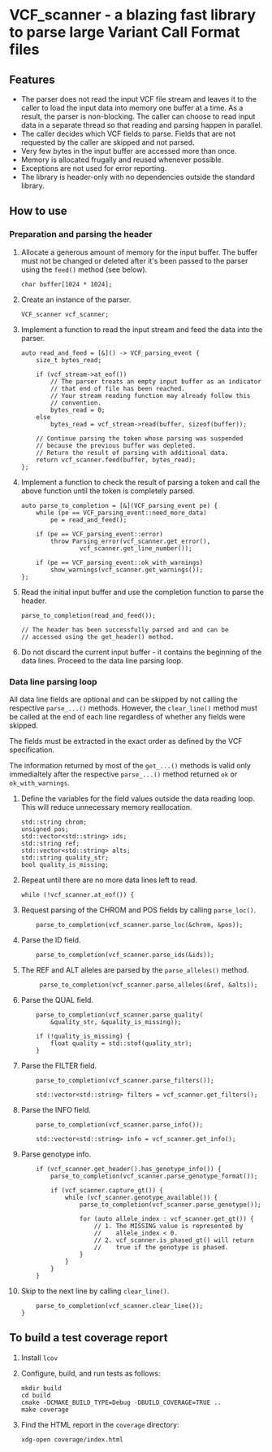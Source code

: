 # VCF_scanner - a blazing fast library to parse large Variant Call Format files

## Features

*   The parser does not read the input VCF file stream and leaves it to the
    caller to load the input data into memory one buffer at a time.  As a
    result, the parser is non-blocking. The caller can choose to read input
    data in a separate thread so that reading and parsing happen in parallel.
*   The caller decides which VCF fields to parse. Fields that are not requested
    by the caller are skipped and not parsed.
*   Very few bytes in the input buffer are accessed more than once.
*   Memory is allocated frugally and reused whenever possible.
*   Exceptions are not used for error reporting.
*   The library is header-only with no dependencies outside the standard
    library.

## How to use

### Preparation and parsing the header

1.  Allocate a generous amount of memory for the input buffer. The buffer must
    not be changed or deleted after it's been passed to the parser using the
    `feed()` method (see below).

        char buffer[1024 * 1024];

2.  Create an instance of the parser.

        VCF_scanner vcf_scanner;

3.  Implement a function to read the input stream and feed the data into the
    parser.

        auto read_and_feed = [&]() -> VCF_parsing_event {
            size_t bytes_read;

            if (vcf_stream->at_eof())
                // The parser treats an empty input buffer as an indicator
                // that end of file has been reached.
                // Your stream reading function may already follow this
                // convention.
                bytes_read = 0;
            else
                bytes_read = vcf_stream->read(buffer, sizeof(buffer));

            // Continue parsing the token whose parsing was suspended
            // because the previous buffer was depleted.
            // Return the result of parsing with additional data.
            return vcf_scanner.feed(buffer, bytes_read);
        };

4.  Implement a function to check the result of parsing a token and call the
    above function until the token is completely parsed.

        auto parse_to_completion = [&](VCF_parsing_event pe) {
            while (pe == VCF_parsing_event::need_more_data)
                pe = read_and_feed();

            if (pe == VCF_parsing_event::error)
                throw Parsing_error(vcf_scanner.get_error(),
                        vcf_scanner.get_line_number());

            if (pe == VCF_parsing_event::ok_with_warnings)
                show_warnings(vcf_scanner.get_warnings());
        };

5.  Read the initial input buffer and use the completion function to parse the
    header.

        parse_to_completion(read_and_feed());

        // The header has been successfully parsed and and can be
        // accessed using the get_header() method.

6.  Do not discard the current input buffer - it contains the beginning of the
    data lines.  Proceed to the data line parsing loop.

### Data line parsing loop

All data line fields are optional and can be skipped by not calling the
respective `parse_...()` methods. However, the `clear_line()` method must be
called at the end of each line regardless of whether any fields were skipped.

The fields must be extracted in the exact order as defined by the VCF
specification.

The information returned by most of the `get_...()` methods is valid only
immedialtely after the respective `parse_...()` method returned `ok` or
`ok_with_warnings`.

1.  Define the variables for the field values outside the data reading loop.
    This will reduce unnecessary memory reallocation.

        std::string chrom;
        unsigned pos;
        std::vector<std::string> ids;
        std::string ref;
        std::vector<std::string> alts;
        std::string quality_str;
        bool quality_is_missing;

2.  Repeat until there are no more data lines left to read.

        while (!vcf_scanner.at_eof()) {

3.  Request parsing of the CHROM and POS fields by calling `parse_loc()`.

            parse_to_completion(vcf_scanner.parse_loc(&chrom, &pos));

4.  Parse the ID field.

            parse_to_completion(vcf_scanner.parse_ids(&ids));

5. The REF and ALT alleles are parsed by the `parse_alleles()` method.

            parse_to_completion(vcf_scanner.parse_alleles(&ref, &alts));

6.  Parse the QUAL field.

            parse_to_completion(vcf_scanner.parse_quality(
                &quality_str, &quality_is_missing));

            if (!quality_is_missing) {
                float quality = std::stof(quality_str);
            }

7.  Parse the FILTER field.

            parse_to_completion(vcf_scanner.parse_filters());

            std::vector<std::string> filters = vcf_scanner.get_filters();

8.  Parse the INFO field.

            parse_to_completion(vcf_scanner.parse_info());

            std::vector<std::string> info = vcf_scanner.get_info();

9.  Parse genotype info.

            if (vcf_scanner.get_header().has_genotype_info()) {
                parse_to_completion(vcf_scanner.parse_genotype_format());

                if (vcf_scanner.capture_gt()) {
                    while (vcf_scanner.genotype_available()) {
                        parse_to_completion(vcf_scanner.parse_genotype());

                        for (auto allele_index : vcf_scanner.get_gt()) {
                            // 1. The MISSING value is represented by
                            //    allele_index < 0.
                            // 2. vcf_scanner.is_phased_gt() will return
                            //    true if the genotype is phased.
                        }
                    }
                }
            }

10. Skip to the next line by calling `clear_line()`.

            parse_to_completion(vcf_scanner.clear_line());
        }

## To build a test coverage report

1.  Install `lcov`
2.  Configure, build, and run tests as follows:

        mkdir build
        cd build
        cmake -DCMAKE_BUILD_TYPE=Debug -DBUILD_COVERAGE=TRUE ..
        make coverage

3.  Find the HTML report in the `coverage` directory:

        xdg-open coverage/index.html
